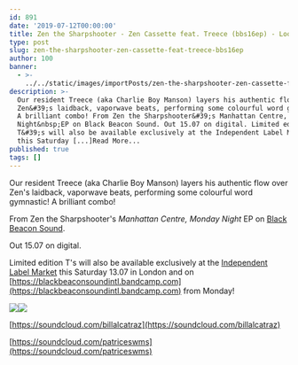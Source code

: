 ```yaml
---
id: 891
date: '2019-07-12T00:00:00'
title: Zen the Sharpshooter - Zen Cassette feat. Treece (bbs16ep) - Loose Lips
type: post
slug: zen-the-sharpshooter-zen-cassette-feat-treece-bbs16ep
author: 100
banner:
  - >-
    ../../static/images/importPosts/zen-the-sharpshooter-zen-cassette-feat-treece-bbs16ep/image891.jpeg
description: >-
  Our resident Treece (aka Charlie Boy Manson) layers his authentic flow over
  Zen&#39;s laidback, vaporwave beats, performing some colourful word gymnastic!
  A brilliant combo! From Zen the Sharpshooter&#39;s Manhattan Centre, Monday
  Night&nbsp;EP on Black Beacon Sound. Out 15.07 on digital. Limited edition
  T&#39;s will also be available exclusively at the Independent Label Market
  this Saturday [...]Read More...
published: true
tags: []
---
```

Our resident Treece (aka Charlie Boy Manson) layers his authentic flow over Zen's laidback, vaporwave beats, performing some colourful word gymnastic! A brilliant combo!

From Zen the Sharpshooter's _Manhattan Centre, Monday Night_ EP on [Black Beacon Sound](https://blackbeaconsoundintl.bandcamp.com/).

Out 15.07 on digital.

Limited edition T's will also be available exclusively at the [Independent Label Market](https://www.facebook.com/events/336923570298561/) this Saturday 13.07 in London and on [](https://blackbeaconsoundintl.bandcamp.com)[https://blackbeaconsoundintl.bandcamp.com](https://blackbeaconsoundintl.bandcamp.com) from Monday!

![](/wp-content/uploads/live/img/wysiwyg/5d28c8802362d.jpg)![](/wp-content/uploads/live/img/wysiwyg/5d28c867ae759.jpg)

[](https://soundcloud.com/billalcatraz)[https://soundcloud.com/billalcatraz](https://soundcloud.com/billalcatraz)

[](https://soundcloud.com/patriceswms)[https://soundcloud.com/patriceswms](https://soundcloud.com/patriceswms)